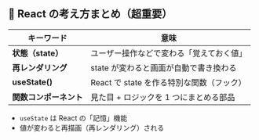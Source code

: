## 🧠 React の考え方まとめ（超重要）

| キーワード             | 意味                                      |
| ---------------------- | ----------------------------------------- |
| **状態（state）**      | ユーザー操作などで変わる「覚えておく値」  |
| **再レンダリング**     | state が変わると画面が自動で書き換わる    |
| **useState()**         | React で state を作る特別な関数（フック） |
| **関数コンポーネント** | 見た目 + ロジックを 1 つにまとめる部品    |

- `useState` は React の「記憶」機能
- 値が変わると再描画（再レンダリング）される

```

```
